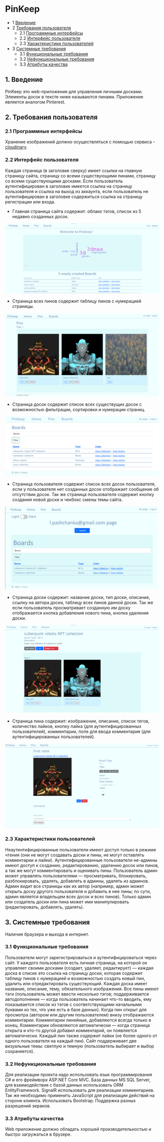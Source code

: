# PinKeep

* 1 [Введение](#1-введение)
* 2 [Требования пользователя](#2-требования-пользователя)
    * 2.1 [Программные интерфейсы](#21-программные-интерфейсы)
    * 2.2 [Интерфейс пользователя](#22-интерфейс-пользователя)
    * 2.3 [Характеристики пользователей](#23-характеристики-пользователей)
* 3 [Системные требования](#3-системные-требования)
    * 3.1 [Функциональные требования](#31-функциональные-требования)
    * 3.2 [Нефункциональные требования](#32-нефункциональные-требования)
    * 3.3 [Атрибуты качества](#33-атрибуты-качества)


## 1. Введение

PinKeep это web-приложения для управления личными досками. Элементы досок в тексте ниже называются пинами. Приложение является аналогом Pinterest.

## 2. Требования пользователя

### 2.1 Программные интерфейсы
Хранение изображений должно осуществляться с помощью сервиса - [cloudinary](https://cloudinary.com/).

### 2.2 Интерфейс пользователя
Каждая страница (в заголовке сверху) имеет ссылки на главную страницу сайта, страницу со всеми существующими пинами, страницу со всеми существующими досками. Если пользователь аутентифицирован в заголовке имеется ссылка на страницу пользователя и ссылка на выход из аккаунта, если пользователь не аутентифицирован в заголовке содержиться ссылка на страницу регистрации или входа.
* Главная страница сайта содержит: облако тэгов, список из 5 недавно созданных досок.

![This is an image](srs/mocks/page1.png)
* Страница всех пинов содержит таблицу пинов с нумерацией страницы.

![This is an image](srs/mocks/page2.png)
* Страница досок содержит список всех существущих досок с возможностью фильтрации, сортировки и нумерации страниц.

![This is an image](srs/mocks/page32.png)
* Страница пользователя содержит список всех досок пользователя, если у пользователя нет созданных досок отображает сообщение об отсутствии досок. Так же страница пользователя содержит кнопку создания новой доски и чекбокс смены темы сайта.

![This is an image](srs/mocks/page3.png)
* Страница доски содержит: название доски, тип доски, описание, ссылку на автора доски, таблицу всех пинов данной доски. Так же если пользователь просматривает созданную им доску отображается кнопка добавления нового пина, кнопка удаления доски.

![This is an image](srs/mocks/page4.png)
* Страница пина содержит: изображение, описание, список тегов, количество лайков, кнопку лайка (для аутентифицированных пользователей), комментарии, поле для ввода комментария (для аутентифицированных пользователей).

![Image](srs/mocks/page5.png)

### 2.3 Характеристики пользователей
Неаутентифицированные пользователи имеют доступ только в режиме чтения (они не могут создавать доски и пины, не могут оставлять комментарии и лайки). Аутентифицированные пользователи не-админы имеют доступ к созданию, редактированию, удалению досок или пинов, а так же могут комментировать и оценивать пины.
Пользователь админ может управлять пользователями — просматривать, блокировать, разблокировать, удалять, добавлять в админы, удалять из админов. Админ видит все страницы как их автор (например, админ может открыть доску другого пользователя и добавить в нее пины; по сути, админ является владельцем всех досок и всех пинов). Только админ или создатель доски или пина может ими манипулировать (редактировать, добавлять, удалять).

## 3. Системные требования
Наличие браузера и выхода в интернет.

### 3.1 Функциональные требования
Пользователи могут зарегистрироваться и аутентифицироваться через сайт. У каждого пользователя есть личная страница, на которой он управляет своими досками (создает, удаляет, редактирует) — каждая доска в списке это ссылка на страницу доски, которая содержит таблицу пинов с нумерацией и возможностью создать новый пин, удалить или отредактировать существующий. Каждая доска имеет название, описание, тему, обязательного изображения.
Все пины имеют тэги (пользователь может ввести несколько тэгов; поддерживается автодополнение — когда пользователь начинает что-то вводить, ему показывается список из тэгов с соответствующими начальными буквами из тех, что уже есть в базе данных). Когда пин открыт для просмотра (автором или другим пользователем) внизу отображаются комментарии. Комментарии линейные, добавляются всегда только в конец. Комментарии обновляются автоматически — когда страница открыта и кто-то другой добавил комментарий, он появляется автоматически. Каждый пин также содержит лайки (не более одного от одного пользователя на каждый пин). Сайт поддерживает две визуальные темы: светлую и темную (пользователь выбирает и выбор сохраняется).

### 3.2 Нефункциональные требования
Для реализации проекта надо использовать язык программирования C# и его фреймворк ASP.NET Core MVC. База данных MS SQL Server, для взаимодействия с базой данных использовать ORM EntityFramework. SignalR использовать для реализации комментариев. Так же необходимо применить JavaScript для реализации действий на стороне клиента.
Использовать Bootstrap. Поддержка разных разрешений экранов.

### 3.3 Атрибуты качества
Web приложение должно обладать хорошей производительностью и быстро загружаться в брузере.
